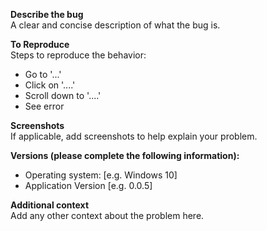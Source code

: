 **Describe the bug**  
A clear and concise description of what the bug is.  

**To Reproduce**  
Steps to reproduce the behavior:  
- Go to '...'  
- Click on '....'  
- Scroll down to '....'  
- See error  

**Screenshots**  
If applicable, add screenshots to help explain your problem.  

**Versions (please complete the following information):**  
- Operating system: [e.g. Windows 10]  
- Application Version [e.g. 0.0.5]  

**Additional context**  
Add any other context about the problem here.  